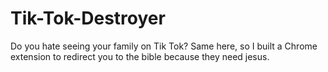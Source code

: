 # Tik-Tok-Destroyer
Do you hate seeing your family on Tik Tok? Same here, so I built a Chrome extension to redirect you to the bible because they need jesus.